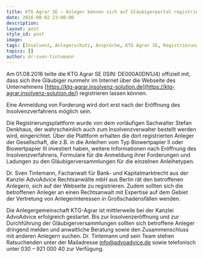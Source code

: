 ```yaml
---
title: KTG Agrar SE – Anleger können sich auf Gläubigerportal registrieren
date: 2016-08-02 23:00:00
description:
layout: post
style_id: post
image:
tags: [Insolvenz, Anlegerschutz, Ansprüche, KTG Agrar SE, Registrierung, Anleihe, Biowertpapier II, Biowertpapier III, Gläubigerversammlung, Insolvenzeröffnung, Anlegergemeinschaft, Anmeldung von Forderungen, "ISIN DE000A0DN1J4", "ISIN DE000A1H3VN9", "ISIN DE000A11QGQ1"]
topics: []
author: dr-sven-tintemann
---
```



Am 01.08.2016 teilte die KTG Agrar SE (ISIN: DE000A0DN1J4) offiziell mit, dass sich ihre Gläubiger nunmehr im Internet über die Webseite des Unternehmens [https://ktg-agrar.insolvenz-solution.de](https://ktg-agrar.insolvenz-solution.de/) registrieren lassen können.

Eine Anmeldung von Forderung wird dort erst nach der Eröffnung des Insolvenzverfahrens möglich sein.

Die Registrierungsplattform wurde von dem vorläufigen Sachwalter Stefan Denkhaus, der wahrscheinlich auch zum Insolvenzverwalter bestellt werden wird, eingerichtet. Über die Plattform erhalten die dort registrierten Anleger der Gesellschaft, die z.B. in die Anleihen vom Typ Biowertpapier II oder Biowertpapier III investiert haben, weitere Informationen nach Eröffnung des Insolvenzverfahrens, Formulare für die Anmeldung ihrer Forderungen und Ladungen zu den Gläubigerversammlungen für die einzelnen Anleihetypen.

Dr. Sven Tintemann, Fachanwalt für Bank- und Kapitalmarktrecht aus der Kanzlei AdvoAdvice Rechtsanwälte mbH aus Berlin rät den betroffenen Anlegern, sich auf der Webseite zu registrieren. Zudem sollten sich die betroffenen Anleger an einen Rechtsanwalt mit Expertise auf dem Gebiet der Vertretung von Anlegerinteressen in Großschadensfällen wenden.

Die Anlegergemeinschaft KTG-Agrar ist mittlerweile bei der Kanzlei AdvoAdvice erfolgreich gestartet. Bis zur Insolvenzeröffnung und zur Durchführung der Gläubigerversammlungen sollten sich betroffene Anleger dringend melden und anwaltliche Beratung sowie den Zusammenschluss mit anderen Anlegern suchen. Dr. Tintemann und sein Team stehen Ratsuchenden unter der Mailadresse info@advoadvice.de sowie telefonisch unter 030 – 921 000 40 zur Verfügung.
